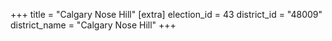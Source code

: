+++
title = "Calgary Nose Hill"
[extra]
election_id = 43
district_id = "48009"
district_name = "Calgary Nose Hill"
+++
